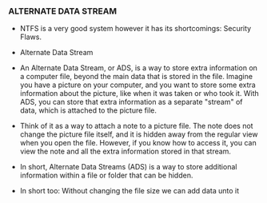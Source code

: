 ### ALTERNATE DATA STREAM

- NTFS is a very good system however it has its shortcomings: Security Flaws.

- Alternate Data Stream

- An Alternate Data Stream, or ADS, is a way to store extra information on a computer file, beyond the main data that is stored in the file. Imagine you have a picture on your computer, and you want to store some extra information about the picture, like when it was taken or who took it. With ADS, you can store that extra information as a separate "stream" of data, which is attached to the picture file.

- Think of it as a way to attach a note to a picture file. The note does not change the picture file itself, and it is hidden away from the regular view when you open the file. However, if you know how to access it, you can view the note and all the extra information stored in that stream.

- In short, Alternate Data Streams (ADS) is a way to store additional information within a file or folder that can be hidden.

- In short too: Without changing the file size we can add data unto it